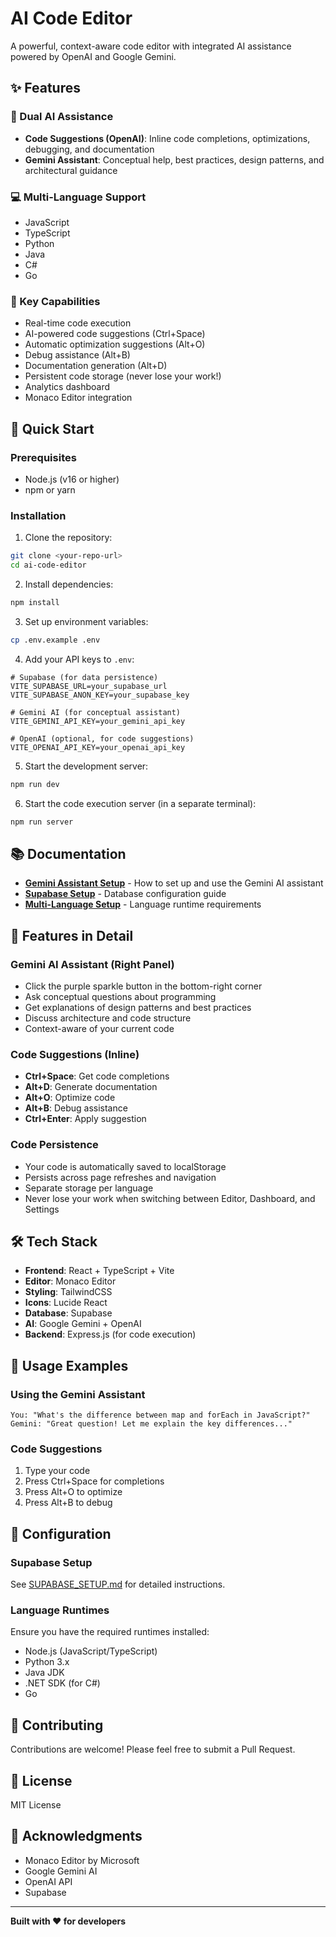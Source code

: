 # AI Code Editor

A powerful, context-aware code editor with integrated AI assistance powered by OpenAI and Google Gemini.

## ✨ Features

### 🤖 Dual AI Assistance
- **Code Suggestions (OpenAI)**: Inline code completions, optimizations, debugging, and documentation
- **Gemini Assistant**: Conceptual help, best practices, design patterns, and architectural guidance

### 💻 Multi-Language Support
- JavaScript
- TypeScript
- Python
- Java
- C#
- Go

### 🎯 Key Capabilities
- Real-time code execution
- AI-powered code suggestions (Ctrl+Space)
- Automatic optimization suggestions (Alt+O)
- Debug assistance (Alt+B)
- Documentation generation (Alt+D)
- Persistent code storage (never lose your work!)
- Analytics dashboard
- Monaco Editor integration

## 🚀 Quick Start

### Prerequisites
- Node.js (v16 or higher)
- npm or yarn

### Installation

1. Clone the repository:
```bash
git clone <your-repo-url>
cd ai-code-editor
```

2. Install dependencies:
```bash
npm install
```

3. Set up environment variables:
```bash
cp .env.example .env
```

4. Add your API keys to `.env`:
```env
# Supabase (for data persistence)
VITE_SUPABASE_URL=your_supabase_url
VITE_SUPABASE_ANON_KEY=your_supabase_key

# Gemini AI (for conceptual assistant)
VITE_GEMINI_API_KEY=your_gemini_api_key

# OpenAI (optional, for code suggestions)
VITE_OPENAI_API_KEY=your_openai_api_key
```

5. Start the development server:
```bash
npm run dev
```

6. Start the code execution server (in a separate terminal):
```bash
npm run server
```

## 📚 Documentation

- **[Gemini Assistant Setup](./GEMINI_SETUP.md)** - How to set up and use the Gemini AI assistant
- **[Supabase Setup](./SUPABASE_SETUP.md)** - Database configuration guide
- **[Multi-Language Setup](./MULTI_LANGUAGE_SETUP.md)** - Language runtime requirements

## 🎨 Features in Detail

### Gemini AI Assistant (Right Panel)
- Click the purple sparkle button in the bottom-right corner
- Ask conceptual questions about programming
- Get explanations of design patterns and best practices
- Discuss architecture and code structure
- Context-aware of your current code

### Code Suggestions (Inline)
- **Ctrl+Space**: Get code completions
- **Alt+D**: Generate documentation
- **Alt+O**: Optimize code
- **Alt+B**: Debug assistance
- **Ctrl+Enter**: Apply suggestion

### Code Persistence
- Your code is automatically saved to localStorage
- Persists across page refreshes and navigation
- Separate storage per language
- Never lose your work when switching between Editor, Dashboard, and Settings

## 🛠️ Tech Stack

- **Frontend**: React + TypeScript + Vite
- **Editor**: Monaco Editor
- **Styling**: TailwindCSS
- **Icons**: Lucide React
- **Database**: Supabase
- **AI**: Google Gemini + OpenAI
- **Backend**: Express.js (for code execution)

## 📝 Usage Examples

### Using the Gemini Assistant
```
You: "What's the difference between map and forEach in JavaScript?"
Gemini: "Great question! Let me explain the key differences..."
```

### Code Suggestions
1. Type your code
2. Press Ctrl+Space for completions
3. Press Alt+O to optimize
4. Press Alt+B to debug

## 🔧 Configuration

### Supabase Setup
See [SUPABASE_SETUP.md](./SUPABASE_SETUP.md) for detailed instructions.

### Language Runtimes
Ensure you have the required runtimes installed:
- Node.js (JavaScript/TypeScript)
- Python 3.x
- Java JDK
- .NET SDK (for C#)
- Go

## 🤝 Contributing

Contributions are welcome! Please feel free to submit a Pull Request.

## 📄 License

MIT License

## 🙏 Acknowledgments

- Monaco Editor by Microsoft
- Google Gemini AI
- OpenAI API
- Supabase

---

**Built with ❤️ for developers**
